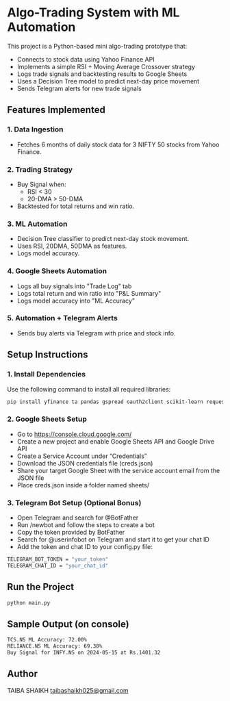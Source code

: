 # Algo-Trading System with ML Automation

This project is a Python-based mini algo-trading prototype that:
- Connects to stock data using Yahoo Finance API
- Implements a simple RSI + Moving Average Crossover strategy
- Logs trade signals and backtesting results to Google Sheets
- Uses a Decision Tree model to predict next-day price movement 
- Sends Telegram alerts for new trade signals

## Features Implemented
### 1. Data Ingestion
- Fetches 6 months of daily stock data for 3 NIFTY 50 stocks from Yahoo Finance.
### 2. Trading Strategy
- Buy Signal when:
   - RSI < 30
   - 20-DMA > 50-DMA
- Backtested for total returns and win ratio.
### 3. ML Automation
- Decision Tree classifier to predict next-day stock movement.
- Uses RSI, 20DMA, 50DMA as features.
- Logs model accuracy.
### 4. Google Sheets Automation
- Logs all buy signals into "Trade Log" tab
- Logs total return and win ratio into "P&L Summary"
- Logs model accuracy into "ML Accuracy"
### 5. Automation + Telegram Alerts
- Sends buy alerts via Telegram with price and stock info.

## Setup Instructions

### 1. Install Dependencies
Use the following command to install all required libraries:
```bash
pip install yfinance ta pandas gspread oauth2client scikit-learn requests
```

### 2. Google Sheets Setup
- Go to https://console.cloud.google.com/
- Create a new project and enable Google Sheets API and Google Drive API
- Create a Service Account under “Credentials”
- Download the JSON credentials file (creds.json)
- Share your target Google Sheet with the service account email from the JSON file
- Place creds.json inside a folder named sheets/

### 3. Telegram Bot Setup (Optional Bonus)
- Open Telegram and search for @BotFather
- Run /newbot and follow the steps to create a bot
- Copy the token provided by BotFather
- Search for @userinfobot on Telegram and start it to get your chat ID
- Add the token and chat ID to your config.py file:
```bash
TELEGRAM_BOT_TOKEN = "your_token"
TELEGRAM_CHAT_ID = "your_chat_id"
```

## Run the Project
```bash
python main.py
```

## Sample Output (on console)
```bash
TCS.NS ML Accuracy: 72.00%
RELIANCE.NS ML Accuracy: 69.38%
Buy Signal for INFY.NS on 2024-05-15 at Rs.1401.32
```

## Author
TAIBA SHAIKH
taibashaikh025@gmail.com
